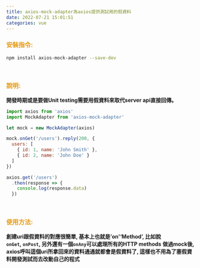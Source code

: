 ```yaml
---
title: axios-mock-adapter為axios提供測試用的假資料
date: 2022-07-21 15:01:51
categories: vue
---
```


### <font color='e59911'>安裝指令:</font>
```bash
npm install axios-mock-adapter --save-dev
```

<br>

### <font color='e59911'>說明:</font>
   **開發時期或是要做Unit testing需要用假資料來取代server api直接回傳。**
```js
import axios from 'axios'
import MockAdapter from 'axios-mock-adapter'

let mock = new MockAdapter(axios)

mock.onGet('/users').reply(200, {
  users: [
    { id: 1, name: 'John Smith' },
    { id: 2, name: 'John Doe' }
  ]
})

axios.get('/users')
  .then(response => {
    console.log(response.data)
  })
```

<br>

### <font color='e59911'>使用方法:</font>
   **創建uri跟假資料的對應很簡單, 基本上也就是’on'‘Method’, 比如說`onGet`, `onPost`, 另外還有一個`onAny`可以處理所有的HTTP methods**
   **做過mock後, axios呼叫這個uri所拿回來的資料通通就都會是假資料了, 這樣也不用為了塞假資料開發測試而去改動自己的程式**



